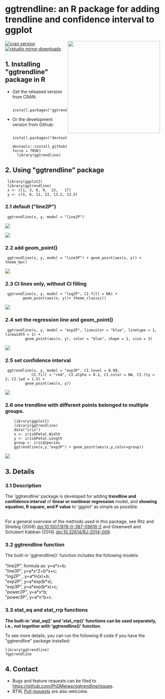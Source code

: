 # ggtrendline: an R package for adding trendline and confidence interval to ggplot

<a href="https://sm.ms/image/JGF8MWVbRwh2X17" target="_blank"><img src="https://s2.loli.net/2022/04/13/JGF8MWVbRwh2X17.png" height="300" align="right"></a>

[![cran version](http://www.r-pkg.org/badges/version/ggtrendline)](http://cran.rstudio.com/web/packages/ggtrendline) 
[![rstudio mirror downloads](http://cranlogs.r-pkg.org/badges/grand-total/ggtrendline)](https://github.com/metacran/cranlogs.app)

## 1. Installing "ggtrendline" package in R

- Get the released version from CRAN:

		install.packages("ggtrendline")

- Or the development version from Github:

		install.packages("devtools")
		devtools::install_github("PhDMeiwp/ggtrendline@master", force = TRUE)
		library(ggtrendline)


## 2. Using "ggtrendline" package
	
     library(ggplot2)
	 library(ggtrendline)
     x <- c(1, 3, 6, 9,  13,   17)
     y <- c(5, 8, 11, 13, 13.2, 13.5)

### 2.1 default ("line2P")

     ggtrendline(x, y, model = "line2P")  

<a href="https://sm.ms/image/4pICPTDh2gJxuFK" target="_blank"><img src="https://s2.loli.net/2022/04/13/4pICPTDh2gJxuFK.png" ></a>

<a href="https://sm.ms/image/JOrRHYWGy8EMofs" target="_blank"><img src="https://s2.loli.net/2022/04/13/JOrRHYWGy8EMofs.png" ></a>


### 2.2 add geom_point()

     ggtrendline(x, y, model = "line3P") + geom_point(aes(x, y)) + theme_bw()

<a href="https://sm.ms/image/Dp6Lt58jf9rmaNW" target="_blank"><img src="https://s2.loli.net/2022/04/13/Dp6Lt58jf9rmaNW.png" ></a>

### 2.3 CI lines only, without CI filling

     ggtrendline(x, y, model = "log2P", CI.fill = NA) + 
			geom_point(aes(x, y))+ theme_classic() 
	
<a href="https://sm.ms/image/VuDypF3tZWzK9B5" target="_blank"><img src="https://s2.loli.net/2022/04/13/VuDypF3tZWzK9B5.png" ></a>

### 2.4 set the regression line and geom_point()

     ggtrendline(x, y, model = "exp2P", linecolor = "blue", linetype = 1, linewidth = 1) + 
             geom_point(aes(x, y), color = "blue", shape = 1, size = 3)  

<a href="https://sm.ms/image/TF48LAtiIHB1ukd" target="_blank"><img src="https://s2.loli.net/2022/04/13/TF48LAtiIHB1ukd.png" ></a>
		
### 2.5 set confidence interval

     ggtrendline(x, y, model = "exp3P", CI.level = 0.99, 
                CI.fill = "red", CI.alpha = 0.1, CI.color = NA, CI.lty = 2, CI.lwd = 1.5) + 
             geom_point(aes(x, y)) 

<a href="https://sm.ms/image/6ul7toUOWkhcw3s" target="_blank"><img src="https://s2.loli.net/2022/04/13/6ul7toUOWkhcw3s.png" ></a>
		
### 2.6 one trendline with different points belonged to multiple groups.

		library(ggplot2)
		library(ggtrendline)
		data("iris")
		x <- iris$Petal.Width
		y <- iris$Petal.Length
		group <- iris$Species
		ggtrendline(x,y,"exp3P") + geom_point(aes(x,y,color=group))

<a href="https://sm.ms/image/MYa9WHqlALfFXeD" target="_blank"><img src="https://s2.loli.net/2022/05/04/MYa9WHqlALfFXeD.png" ></a>

## 3. Details

### 3.1 Description

The 'ggtrendline' package is developed for adding **trendline and confidence interval** of **linear or nonlinear regression** model, and
    **showing equation, R square, and P value**  to 'ggplot' as simple as possible. 

<br>For a general overview of the methods used in this package, 
	see Ritz and Streibig (2008) <doi:10.1007/978-0-387-09616-2> and 
	Greenwell and Schubert Kabban (2014) <doi:10.32614/RJ-2014-009>.

### 3.2 ggtrendline function

The built-in 'ggtrendline()' function includes the following models:<br>
<br>"line2P", formula as: y=a\*x+b;
<br>"line3P", y=a\*x^2+b\*x+c;
<br>"log2P" , y=a\*ln(x)+b; 
<br>"exp2P", y=a\*exp(b\*x); 
<br>"exp3P", y=a\*exp(b\*x)+c;
<br>"power2P", y=a\*x^b;
<br>"power3P", y=a\*x^b+c.

### 3.3 stat_eq and stat_rrp functions

**The built-in 'stat_eq()' and 'stat_rrp()' functions can be used separately, i.e., not together with 'ggtrendline()' function.**


To see more details, you can run the following R code if you have the "ggtrendline" package installed:

    library(ggtrendline)
    ?ggtrendline

## 4. Contact
- Bugs and feature requests can be filed to https://github.com/PhDMeiwp/ggtrendline/issues. 
- BTW, [Pull requests](https://github.com/PhDMeiwp/ggtrendline/pulls) are also welcome.